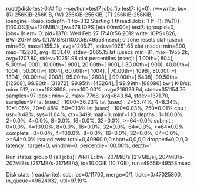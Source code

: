 root@disk-test-0:/# fio --section=test7 jobs.fio
test7: (g=0): rw=write, bs=(R) 256KiB-256KiB, (W) 256KiB-256KiB, (T) 256KiB-256KiB, ioengine=libaio, iodepth=1
fio-3.12
Starting 1 thread
Jobs: 1 (f=1): [W(1)][100.0%][w=120MiB/s][w=478 IOPS][eta 00m:00s]
test7: (groupid=0, jobs=1): err= 0: pid=1370: Wed Feb 27 17:40:56 2019
  write: IOPS=826, BW=207MiB/s (217MB/s)(10.0GiB/49558msec); 0 zone resets
    slat (usec): min=80, max=1955.2k, avg=1205.71, stdev=10251.65
    clat (nsec): min=800, max=112200, avg=1331.40, stdev=2065.15
     lat (usec): min=81, max=1955.2k, avg=1207.80, stdev=10251.98
    clat percentiles (nsec):
     |  1.00th=[  804],  5.00th=[  900], 10.00th=[  900], 20.00th=[  900],
     | 30.00th=[  900], 40.00th=[ 1004], 50.00th=[ 1004], 60.00th=[ 1004],
     | 70.00th=[ 1096], 80.00th=[ 1304], 90.00th=[ 2008], 95.00th=[ 2608],
     | 99.00th=[ 5408], 99.50th=[12608], 99.90th=[31872], 99.95th=[43264],
     | 99.99th=[68096]
   bw (  KiB/s): min=  512, max=1988608, per=100.00%, avg=216026.94, stdev=351154.76, samples=97
   iops        : min=    2, max= 7768, avg=843.84, stdev=1371.70, samples=97
  lat (nsec)   : 1000=36.23%
  lat (usec)   : 2=53.74%, 4=8.34%, 10=1.05%, 20=0.48%, 50=0.13%
  lat (usec)   : 100=0.03%, 250=0.01%
  cpu          : usr=0.48%, sys=11.64%, ctx=3419, majf=0, minf=1
  IO depths    : 1=100.0%, 2=0.0%, 4=0.0%, 8=0.0%, 16=0.0%, 32=0.0%, >=64=0.0%
     submit    : 0=0.0%, 4=100.0%, 8=0.0%, 16=0.0%, 32=0.0%, 64=0.0%, >=64=0.0%
     complete  : 0=0.0%, 4=100.0%, 8=0.0%, 16=0.0%, 32=0.0%, 64=0.0%, >=64=0.0%
     issued rwts: total=0,40960,0,0 short=0,0,0,0 dropped=0,0,0,0
     latency   : target=0, window=0, percentile=100.00%, depth=1

Run status group 0 (all jobs):
  WRITE: bw=207MiB/s (217MB/s), 207MiB/s-207MiB/s (217MB/s-217MB/s), io=10.0GiB (10.7GB), run=49558-49558msec

Disk stats (read/write):
  sdc: ios=0/11700, merge=0/1, ticks=0/47025800, in_queue=49624932, util=97.19%